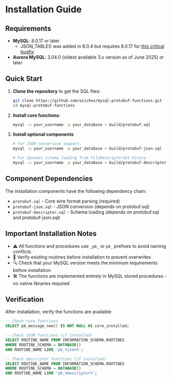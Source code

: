 # Installation Guide

## Requirements

- **MySQL**: 8.0.17 or later
  - JSON_TABLE() was added in 8.0.4 but requires 8.0.17 for [this critical bugfix](https://bugs.mysql.com/bug.php?id=92976)
- **Aurora MySQL**: 3.04.0 (oldest available 3.x version as of June 2025) or later

## Quick Start

1. **Clone the repository** to get the SQL files:
   ```bash
   git clone https://github.com/eiiches/mysql-protobuf-functions.git
   cd mysql-protobuf-functions
   ```

2. **Install core functions**:
   ```bash
   mysql -u your_username -p your_database < build/protobuf.sql
   ```

3. **Install optional components**
   ```bash
   # For JSON conversion support.
   mysql -u your_username -p your_database < build/protobuf-json.sql  # depends on protobuf.sql

   # For dynamic schema loading from FileDescriptorSet binary.
   mysql -u your_username -p your_database < build/protobuf-descriptor.sql  # depends on protobuf.sql and protobuf-json.sql
   ```

## Component Dependencies

The installation components have the following dependency chain:

- `protobuf.sql` - Core wire format parsing (required)
- `protobuf-json.sql` - JSON conversion (depends on protobuf.sql)
- `protobuf-descriptor.sql` - Schema loading (depends on protobuf.sql and protobuf-json.sql)

## Important Installation Notes

- ⚠️ All functions and procedures use `_pb_` or `pb_` prefixes to avoid naming conflicts
- 📝 Verify existing routines before installation to prevent overwrites
- 🔍 Check that your MySQL version meets the minimum requirements before installation
- 🛠️ The functions are implemented entirely in MySQL stored procedures - no native libraries required

## Verification

After installation, verify the functions are available:

```sql
-- Check core functions
SELECT pb_message_new() IS NOT NULL AS core_installed;

-- Check JSON functions (if installed)
SELECT ROUTINE_NAME FROM INFORMATION_SCHEMA.ROUTINES 
WHERE ROUTINE_SCHEMA = DATABASE() 
AND ROUTINE_NAME LIKE 'pb_%json%';

-- Check descriptor functions (if installed)  
SELECT ROUTINE_NAME FROM INFORMATION_SCHEMA.ROUTINES 
WHERE ROUTINE_SCHEMA = DATABASE() 
AND ROUTINE_NAME LIKE 'pb_%descriptor%';
```